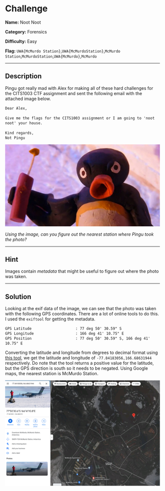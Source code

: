 # Challenge

**Name:** Noot Noot

**Category:** Forensics

**Difficulty:** Easy

**Flag:** `UWA{McMurdo Station}`,`UWA{McMurdoStation}`,`McMurdo Station`,`McMurdoStation`,`UWA{McMurdo}`,`McMurdo`

---

## Description

Pingu got really mad with Alex for making all of these hard challenges for the CITS1003 CTF assignment and sent the following email with the attached image below.

```
Dear Alex,

Give me the flags for the CITS1003 assignment or I am going to 'noot noot' your house.

Kind regards,
Not Pingu
```

![](./provided/noot-noot.jpg)

*Using the image, can you figure out the nearest station where Pingu took the photo?*

---
## Hint

Images contain *metadata* that might be useful to figure out where the photo was taken.

---

## Solution

Looking at the exif data of the image, we can see that the photo was taken with the following GPS coordinates. There are a lot of online tools to do this. I used the `exiftool` for getting the metadata.

```
GPS Latitude                    : 77 deg 50' 30.59" S
GPS Longitude                   : 166 deg 41' 10.75" E
GPS Position                    : 77 deg 50' 30.59" S, 166 deg 41' 10.75" E
```

Converting the latitude and longitude from degrees to decimal format using [this tool](https://www.latlong.net/degrees-minutes-seconds-to-decimal-degrees), we get the latitude and longitude of `-77.84183056,166.68631944` respectively. Do note that the tool returns a positive value for the latitude, but the GPS direction is south so it needs to be negated. Using Google maps, the nearest station is McMurdo Station.

![](./google-maps.png)